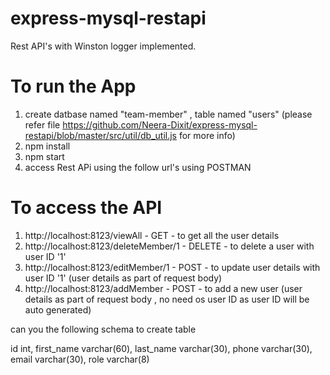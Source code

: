 # express-mysql-restapi

Rest API's with Winston logger implemented.

# To run the App
1. create datbase named "team-member" , table named "users" (please refer file https://github.com/Neera-Dixit/express-mysql-restapi/blob/master/src/util/db_util.js for more info)
2. npm install
3. npm start
4. access Rest APi using the follow url's using POSTMAN

# To access the API
1. http://localhost:8123/viewAll - GET - to get all the user details
2. http://localhost:8123/deleteMember/1 - DELETE - to delete a user with user ID '1'
3. http://localhost:8123/editMember/1 - POST - to update user details  with user ID '1' (user details as part of request body)
4. http://localhost:8123/addMember - POST - to add a new user (user details as part of request body , no need os user ID as user ID will be auto generated)

can you the following schema to create table

id int,
first_name varchar(60),
last_name varchar(30),
phone varchar(30),
email varchar(30),
role varchar(8)
